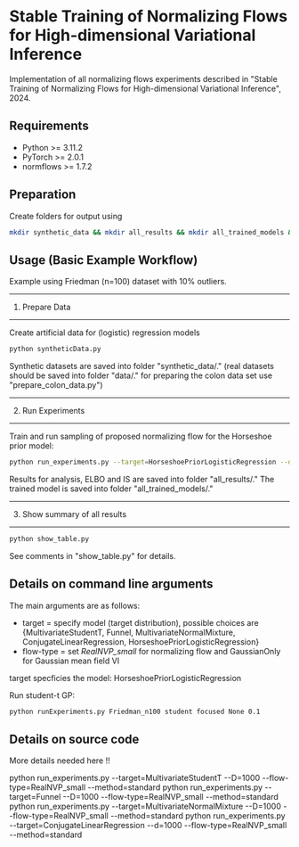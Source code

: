 
# Stable Training of Normalizing Flows for High-dimensional Variational Inference

Implementation of all normalizing flows experiments described in "Stable Training of Normalizing Flows for High-dimensional Variational Inference", 2024.


## Requirements

- Python >= 3.11.2
- PyTorch >= 2.0.1
- normflows >= 1.7.2

## Preparation

Create folders for output using
```bash
mkdir synthetic_data && mkdir all_results && mkdir all_trained_models && mkdir data && mkdir all_plots_final
```

## Usage (Basic Example Workflow)

Example using Friedman (n=100) dataset with 10% outliers.

-------------------------------------------
1. Prepare Data
-------------------------------------------
Create artificial data for (logistic) regression models
```bash
python syntheticData.py
```

Synthetic datasets are saved into folder "synthetic_data/."
(real datasets should be saved into folder "data/." for preparing the colon data set use "prepare_colon_data.py")

-------------------------------------------
2. Run Experiments
-------------------------------------------

Train and run sampling of proposed normalizing flow for the Horseshoe prior model:
```bash
python run_experiments.py --target=HorseshoePriorLogisticRegression --d=1000 --foldId=1 --flow-type=RealNVP_small --method=proposed_withStudentT
```

Results for analysis, ELBO and IS are saved into folder "all_results/."
The trained model is saved into folder "all_trained_models/."

-------------------------------------------
3. Show summary of all results
-------------------------------------------

```bash
python show_table.py
``` 

See comments in "show_table.py" for details.

## Details on command line arguments

The main arguments are as follows:
- target = specify model (target distribution), possible choices are {MultivariateStudentT, Funnel, MultivariateNormalMixture, ConjugateLinearRegression, HorseshoePriorLogisticRegression}
- flow-type = set *RealNVP_small* for normalizing flow and GaussianOnly for Gaussian mean field VI 

target specficies the model:
HorseshoePriorLogisticRegression 

Run student-t GP:
```bash
python runExperiments.py Friedman_n100 student focused None 0.1
``` 

## Details on source code

More details needed here !!

python run_experiments.py --target=MultivariateStudentT --D=1000 --flow-type=RealNVP_small --method=standard
python run_experiments.py --target=Funnel --D=1000 --flow-type=RealNVP_small --method=standard
python run_experiments.py --target=MultivariateNormalMixture --D=1000 --flow-type=RealNVP_small --method=standard
python run_experiments.py --target=ConjugateLinearRegression --d=1000 --flow-type=RealNVP_small --method=standard

